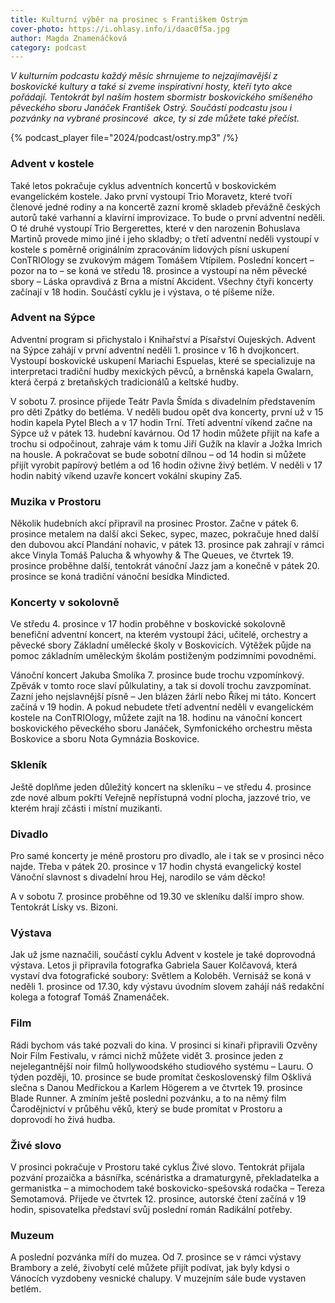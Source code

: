 ```yaml
---
title: Kulturní výběr na prosinec s Františkem Ostrým
cover-photo: https://i.ohlasy.info/i/daac0f5a.jpg
author: Magda Znamenáčková
category: podcast
---
```


*V kulturním podcastu každý měsíc shrnujeme to nejzajímavější z boskovické kultury a také si zveme inspirativní hosty, kteří tyto akce pořádají. Tentokrát byl naším hostem sbormistr boskovického smíšeného pěveckého sboru Janáček František Ostrý. Součástí podcastu jsou i pozvánky na vybrané prosincové  akce, ty si zde můžete také přečíst.*

{% podcast_player file="2024/podcast/ostry.mp3" /%}

### Advent v kostele

Také letos pokračuje cyklus adventních koncertů v boskovickém evangelickém kostele. Jako první vystoupí Trio Moravetz, které tvoří členové jedné rodiny a na koncertě zazní kromě skladeb převážně českých autorů také varhanní a klavírní improvizace. To bude o první adventní neděli. O té druhé vystoupí Trio Bergerettes, které v den narozenin Bohuslava Martinů provede mimo jiné i jeho skladby; o třetí adventní neděli vystoupí v kostele s poměrně originálním zpracováním lidových písní uskupení ConTRIOlogy se zvukovým mágem Tomášem Vtípilem. Poslední koncert – pozor na to – se koná ve středu 18. prosince a vystoupí na něm pěvecké sbory – Láska opravdivá z Brna a místní Akcident. Všechny čtyři koncerty začínají v 18 hodin. Součástí cyklu je i výstava, o té píšeme níže.

### Advent na Sýpce

Adventní program si přichystalo i Knihařství a Písařství Oujeských. Advent na Sýpce zahájí v první adventní neděli 1. prosince v 16 h dvojkoncert. Vystoupí boskovické uskupení Mariachi Espuelas, které se specializuje na interpretaci tradiční hudby mexických pěvců, a brněnská kapela Gwalarn, která čerpá z bretaňských tradicionálů a keltské hudby.

V sobotu 7. prosince přijede Teátr Pavla Šmída s divadelním představením pro děti Zpátky do betléma. V neděli budou opět dva koncerty, první už v 15 hodin kapela Pytel Blech a v 17 hodin Trní. Třetí adventní víkend začne na Sýpce už v pátek 13. hudební kavárnou. Od 17 hodin můžete přijít na kafe a trochu si odpočinout, zahraje vám k tomu Jiří Gužík na klavír a Jožka Imrich na housle. A pokračovat se bude sobotní dílnou – od 14 hodin si můžete přijít vyrobit papírový betlém a od 16 hodin oživne živý betlém. V neděli v 17 hodin nabitý víkend uzavře koncert vokální skupiny Za5.

### Muzika v Prostoru

Několik hudebních akcí připravil na prosinec Prostor. Začne v pátek 6. prosince metalem na další akci Sekec, sypec, mazec, pokračuje hned další den dubovou akcí Plandání nohavic, v pátek 13. prosince pak zahrají v rámci akce Vinyla Tomáš Palucha & whyowhy & The Queues, ve čtvrtek 19. prosince proběhne další, tentokrát vánoční Jazz jam a konečně v pátek 20. prosince se koná tradiční vánoční besídka Mindicted.

### Koncerty v sokolovně

Ve středu 4. prosince v 17 hodin proběhne v boskovické sokolovně benefiční adventní koncert, na kterém vystoupí žáci, učitelé, orchestry a pěvecké sbory Základní umělecké školy v Boskovicích. Výtěžek půjde na pomoc základním uměleckým školám postiženým podzimními povodněmi.

Vánoční koncert Jakuba Smolíka 7. prosince bude trochu vzpomínkový. Zpěvák v tomto roce slaví půlkulatiny, a tak si dovolí trochu zavzpomínat. Zazní jeho nejslavnější písně – Jen blázen žárlí nebo Říkej mi táto. Koncert začíná v 19 hodin. A pokud nebudete třetí adventní neděli v evangelickém kostele na ConTRIOlogy, můžete zajít na 18. hodinu na vánoční koncert boskovického pěveckého sboru Janáček, Symfonického orchestru města Boskovice a sboru Nota Gymnázia Boskovice.

### Skleník

Ještě doplňme jeden důležitý koncert na skleníku – ve středu 4. prosince zde nové album pokřtí Veřejně nepřístupná vodní plocha, jazzové trio, ve kterém hrají zčásti i místní muzikanti.

### Divadlo

Pro samé koncerty je méně prostoru pro divadlo, ale i tak se v prosinci něco najde. Třeba v pátek 20. prosince v 17 hodin chystá evangelický kostel Vánoční slavnost s divadelní hrou Hej, narodilo se vám děcko!

A v sobotu 7. prosince proběhne od 19.30 ve skleníku další impro show. Tentokrát Lísky vs. Bizoni.

### Výstava

Jak už jsme naznačili, součástí cyklu Advent v kostele je také doprovodná výstava. Letos ji připravila fotografka Gabriela Sauer Kolčavová, která vystaví dva fotografické soubory: Světlem a Koloběh. Vernisáž se koná v neděli 1. prosince od 17.30, kdy výstavu úvodním slovem zahájí náš redakční kolega a fotograf Tomáš Znamenáček.

### Film

Rádi bychom vás také pozvali do kina. V prosinci si kinaři připravili Ozvěny Noir Film Festivalu, v rámci nichž můžete vidět 3. prosince jeden z nejelegantnější noir filmů hollywoodského studiového systému – Lauru. O týden později, 10. prosince se bude promítat československý film Ošklivá slečna s Danou Medřickou a Karlem Högerem a ve čtvrtek 19. prosince Blade Runner. A zmíním ještě poslední pozvánku, a to na němý film Čarodějnictví v průběhu věků, který se bude promítat v Prostoru a doprovodí ho živá hudba.

### Živé slovo

V prosinci pokračuje v Prostoru také cyklus Živé slovo. Tentokrát přijala pozvání prozaička a básnířka, scénáristka a dramaturgyně, překladatelka a germanistka – a mimochodem také boskovicko-spešovská rodačka – Tereza Semotamová. Přijede ve čtvrtek 12. prosince, autorské čtení začíná v 19 hodin, spisovatelka představí svůj poslední román Radikální potřeby.

### Muzeum

A poslední pozvánka míří do muzea. Od 7. prosince se v rámci výstavy Brambory a zelé, živobytí celé můžete přijít podívat, jak byly kdysi o Vánocích vyzdobeny vesnické chalupy. V muzejním sále bude vystaven betlém.
